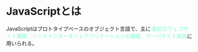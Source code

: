 # JavaScriptとは

JavaScriptはプロトタイプベースのオブジェクト言語で、主に <font color = "Aquamarine">動的なウェブサイト構築、リッチインターネットアプリケーションの開発、サーバサイド開発</font>に用いられる。
